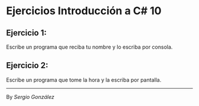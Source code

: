 # Ejercicios Introducción a C# 10 

## Ejercicio 1:

Escribe un programa que reciba tu nombre y lo escriba por consola.

## Ejercicio 2:

Escribe un programa que tome la hora y la escriba por pantalla.

---
By _Sergio González_